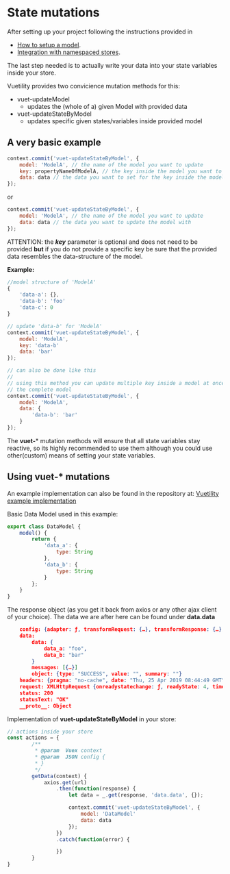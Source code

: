 # State mutations

After setting up your project following the instructions provided in
* [How to setup a model](/guide/model.html).
*  [Integration with namespaced stores](/guide/usage_without_namespace.html).

The last step needed is to actually write your data into your state variables inside your store.

Vuetility provides two convicience mutation methods for this:

* vuet-updateModel
    * updates the (whole of a) given Model with provided data
* vuet-updateStateByModel
    * updates specific given states/variables inside provided model


## A very basic example

```javascript
context.commit('vuet-updateStateByModel', {
    model: 'ModelA', // the name of the model you want to update
    key: propertyNameOfModelA, // the key inside the model you want to update
    data: data // the data you want to set for the key inside the model
});
```
or
```javascript
context.commit('vuet-updateStateByModel', {
    model: 'ModelA', // the name of the model you want to update
    data: data // the data you want to update the model with
});
```

ATTENTION:
the **_key_** parameter is optional and does not need to be provided **but** if you do not provide a
specific key be sure that the provided data resembles the data-structure of the model.

**Example:**
```javascript
//model structure of 'ModelA'
{
    'data-a': {},
    'data-b': 'foo'
    'data-c': 0
}

// update 'data-b' for 'ModelA'
context.commit('vuet-updateStateByModel', {
    model: 'ModelA',
    key: 'data-b'
    data: 'bar'
});

// can also be done like this
//
// using this method you can update multiple key inside a model at once without the need to override
// the complete model
context.commit('vuet-updateStateByModel', {
    model: 'ModelA',
    data: {
        'data-b': 'bar'
    }
});

```

The **vuet-*** mutation methods will ensure that all state variables stay reactive, so its highly recommended
to use them although you could use other(custom) means of setting your state variables.

## Using **vuet-*** mutations

An example implementation can also be found in the repository at: [Vuetility example implementation](https://github.com/adelholtz/vuetility/tree/master/example)

Basic Data Model used in this example:
```javascript
export class DataModel {
    model() {
        return {
            'data_a': {
                type: String
            },
            'data_b': {
                type: String
            }
        };
    }
}
```

The response object (as you get it back from axios or any other ajax client of your choice).
The data we are after here can be found under **data.data**
```json
    config: {adapter: ƒ, transformRequest: {…}, transformResponse: {…}, timeout: 0, xsrfCookieName: "XSRF-TOKEN", …}
    data:
        data: {
            data_a: "foo",
            data_b: "bar"
        }
        messages: [{…}]
        object: {type: "SUCCESS", value: "", summary: ""}
    headers: {pragma: "no-cache", date: "Thu, 25 Apr 2019 08:44:49 GMT", last-modified: "Thursday, 25-Apr-2019 08:44:49 GMT", server: "nginx/1.12.2", host: "localhost", …}
    request: XMLHttpRequest {onreadystatechange: ƒ, readyState: 4, timeout: 0, withCredentials: false, upload: XMLHttpRequestUpload, …}
    status: 200
    statusText: "OK"
    __proto__: Object
```

Implementation of **vuet-updateStateByModel** in your store:
```javascript
// actions inside your store
const actions = {
        /**
    	 * @param  Vuex context
    	 * @param  JSON config {
    	 * }
    	 */
        getData(context) {
            axios.get(url)
                .then(function(response) {
                    let data = _.get(response, 'data.data', {});

                    context.commit('vuet-updateStateByModel', {
                        model: 'DataModel'
                        data: data
                    });
                })
                .catch(function(error) {

                })
        }
}

```
